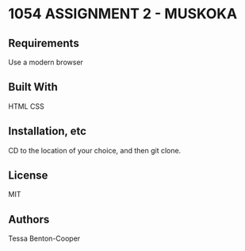 # 1054 ASSIGNMENT 2 - MUSKOKA
## Requirements
Use a modern browser

## Built With
HTML
CSS

## Installation, etc
CD to the location of your choice, and then git clone. 

## License
MIT

## Authors
Tessa Benton-Cooper